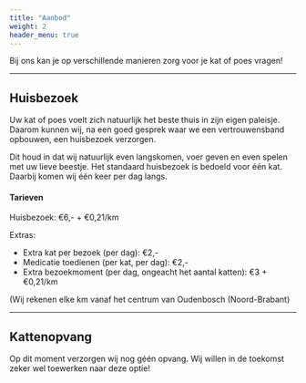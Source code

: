 ```yaml
---
title: "Aanbod"
weight: 2
header_menu: true
---
```


Bij ons kan je op verschillende manieren zorg voor je kat of poes vragen!

---

## Huisbezoek

Uw kat of poes voelt zich natuurlijk het beste thuis in zijn eigen paleisje. Daarom kunnen wij, na een goed gesprek waar we een vertrouwensband opbouwen, een huisbezoek verzorgen.

Dit houd in dat wij natuurlijk even langskomen, voer geven en even spelen met uw lieve beestje. Het standaard huisbezoek is bedoeld voor één kat. Daarbij komen wij één keer per dag langs.

#### Tarieven

Huisbezoek: €6,- + €0,21/km

Extras:

- Extra kat per bezoek (per dag): €2,-
- Medicatie toedienen (per kat, per dag): €2,-
- Extra bezoekmoment (per dag, ongeacht het aantal katten): €3 + €0,21/km

(Wij rekenen elke km vanaf het centrum van Oudenbosch (Noord-Brabant)

---

## Kattenopvang

Op dit moment verzorgen wij nog géén opvang. Wij willen in de toekomst zeker wel toewerken naar deze optie!